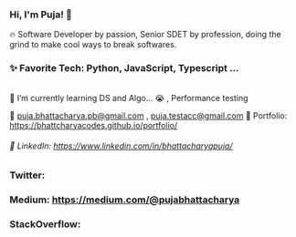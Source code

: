 ### Hi, I'm Puja! 👋  
 🔥 Software Developer by passion, Senior SDET by profession, doing the grind  to make cool  ways to break softwares.
### ✨ Favorite Tech: Python, JavaScript, Typescript ...  
<br>
 📓 I’m currently learning DS and Algo... 😭 , Performance testing 

 📧 puja.bhattacharya.pb@gmail.com  , puja.testacc@gmail.com 
🎨 Portfolio:  https://bhattcharyacodes.github.io/portfolio/

###### 💼 LinkedIn: https://www.linkedin.com/in/bhattacharyapuja/
### Twitter: 
### Medium: https://medium.com/@pujabhattacharya
### StackOverflow:
